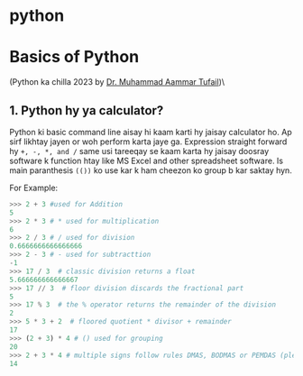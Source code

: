# python
# **Basics of Python**
(Python ka chilla 2023 by [Dr. Muhammad Aammar Tufail](https://github.com/AammarTufail))\

## 1. Python hy ya calculator?
Python ki basic command line aisay hi kaam karti hy jaisay calculator ho. Ap sirf likhtay jayen or woh perform karta jaye ga. Expression straight forward hy `+, -, *, and /` same usi tareeqay se kaam karta hy jaisay doosray software k function htay like MS Excel and other spreadsheet software. Is main paranthesis `(())` ko use kar k ham cheezon ko group b kar saktay hyn.

For Example:
```python
>>> 2 + 3 #used for Addition
5
>>> 2 * 3 # * used for multiplication
6
>>> 2 / 3 # / used for division
0.6666666666666666
>>> 2 - 3 # - used for subtracttion
-1
>>> 17 / 3  # classic division returns a float
5.666666666666667
>>> 17 // 3  # floor division discards the fractional part
5
>>> 17 % 3  # the % operator returns the remainder of the division
2
>>> 5 * 3 + 2  # floored quotient * divisor + remainder
17
>>> (2 + 3) * 4 # () used for grouping
20
>>> 2 + 3 * 4 # multiple signs follow rules DMAS, BODMAS or PEMDAS (please google these)
14
```
